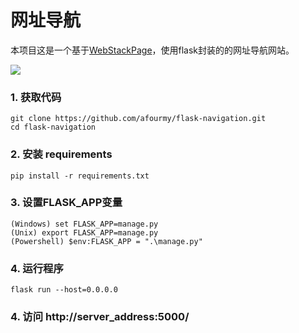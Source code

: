 网址导航
===

本项目这是一个基于[WebStackPage](https://github.com/WebStackPage/WebStackPage.github.io)，使用flask封装的的网址导航网站。

![](http://www.webstack.cc/assets/images/preview.gif)


### 1. 获取代码
    git clone https://github.com/afourmy/flask-navigation.git
    cd flask-navigation

### 2. 安装 requirements 
    pip install -r requirements.txt

### 3. 设置FLASK_APP变量
    (Windows) set FLASK_APP=manage.py
    (Unix) export FLASK_APP=manage.py
    (Powershell) $env:FLASK_APP = ".\manage.py"

### 4. 运行程序
    flask run --host=0.0.0.0

### 4. 访问 http://server_address:5000/
